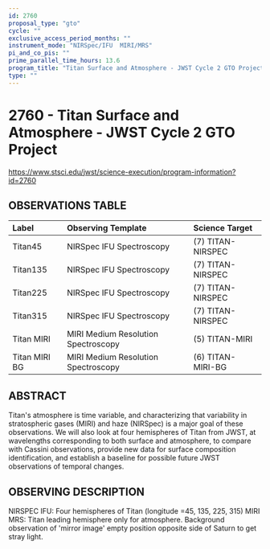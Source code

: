 ```yaml
---
id: 2760
proposal_type: "gto"
cycle: ""
exclusive_access_period_months: ""
instrument_mode: "NIRSpec/IFU  MIRI/MRS"
pi_and_co_pis: ""
prime_parallel_time_hours: 13.6
program_title: "Titan Surface and Atmosphere - JWST Cycle 2 GTO Project"
type: ""
---
```

# 2760 - Titan Surface and Atmosphere - JWST Cycle 2 GTO Project
https://www.stsci.edu/jwst/science-execution/program-information?id=2760
## OBSERVATIONS TABLE
| Label             | Observing Template                       | Science Target      |
| :---------------- | :--------------------------------------- | :------------------ |
| Titan45           | NIRSpec IFU Spectroscopy                 | (7) TITAN-NIRSPEC   |
| Titan135          | NIRSpec IFU Spectroscopy                 | (7) TITAN-NIRSPEC   |
| Titan225          | NIRSpec IFU Spectroscopy                 | (7) TITAN-NIRSPEC   |
| Titan315          | NIRSpec IFU Spectroscopy                 | (7) TITAN-NIRSPEC   |
| Titan MIRI        | MIRI Medium Resolution Spectroscopy      | (5) TITAN-MIRI      |
| Titan MIRI BG     | MIRI Medium Resolution Spectroscopy      | (6) TITAN-MIRI-BG   |

## ABSTRACT

Titan's atmosphere is time variable, and characterizing that variability in stratospheric gases (MIRI) and haze (NIRSpec) is a major goal of these observations. We will also look at four hemispheres of Titan from JWST, at wavelengths corresponding to both surface and atmosphere, to compare with Cassini observations, provide new data for surface composition identification, and establish a baseline for possible future JWST observations of temporal changes.

## OBSERVING DESCRIPTION

NIRSPEC IFU: Four hemispheres of Titan (longitude =45, 135, 225, 315)
MIRI MRS: Titan leading hemisphere only for atmosphere. Background observation of 'mirror image' empty position opposite side of Saturn to get stray light.
